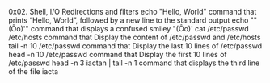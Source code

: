 0x02. Shell, I/O Redirections and filters
echo "Hello, World" command that prints “Hello, World”, followed by a new line to the standard output
echo "\"(Ôo)'" command  that displays a confused smiley "(Ôo)'
cat /etc/passwd /etc/hosts command that Display the content of /etc/passwd and /etc/hosts
tail -n 10 /etc/passwd command that Display the last 10 lines of /etc/passwd
head -n 10 /etc/passwd command that Display the first 10 lines of /etc/passwd
head -n 3 iactan | tail -n 1 command that displays the third line of the file iacta
